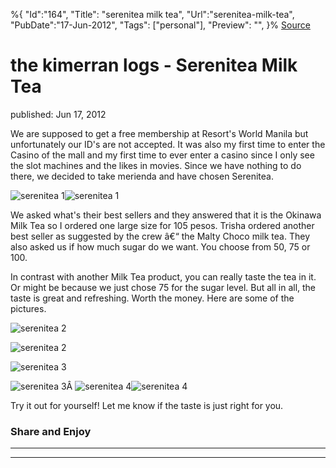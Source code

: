 ﻿%{
    "Id":"164",
    "Title": "serenitea milk tea",
    "Url":"serenitea-milk-tea",
    "PubDate":"17-Jun-2012",
    "Tags": ["personal"],
    "Preview": "",
}%
[Source](http://markhughneri.com/blog/60/serenitea-milk-tea/ "Permalink to the kimerran logs - Serenitea Milk Tea")

# the kimerran logs - Serenitea Milk Tea

published: Jun 17, 2012

We are supposed to get a free membership at Resort's World Manila but unfortunately our ID's are not accepted. It was also my first time to enter the Casino of the mall and my first time to ever enter a casino since I only see the slot machines and the likes in movies. Since we have nothing to do there, we decided to take merienda and have chosen Serenitea.

![serenitea 1][1]![serenitea 1][2]

We asked what's their best sellers and they answered that it is the Okinawa Milk Tea so I ordered one large size for 105 pesos. Trisha ordered another best seller as suggested by the crew â€“ the Malty Choco milk tea. They also asked us if how much sugar do we want. You choose from 50, 75 or 100.

In contrast with another Milk Tea product, you can really taste the tea in it. Or might be because we just chose 75 for the sugar level. But all in all, the taste is great and refreshing. Worth the money. Here are some of the pictures.

![serenitea 2][1]

![serenitea 2][3]

![serenitea 3][1]

![serenitea 3][4]Â ![serenitea 4][1]![serenitea 4][5]

Try it out for yourself! Let me know if the taste is just right for you.

### Share and Enjoy

* * *

* * *

[1]: http://markhughneri.com/blog/assets/loading.gif
[2]: http://www.sisigbytes.com/food/wp-content/uploads/sites/2/2012/06/serenitea-1.jpg
[3]: http://www.sisigbytes.com/food/wp-content/uploads/sites/2/2012/06/serenitea-2.jpg
[4]: http://www.sisigbytes.com/food/wp-content/uploads/sites/2/2012/06/serenitea-3.jpg
[5]: http://www.sisigbytes.com/food/wp-content/uploads/sites/2/2012/06/serenitea-4.jpg
